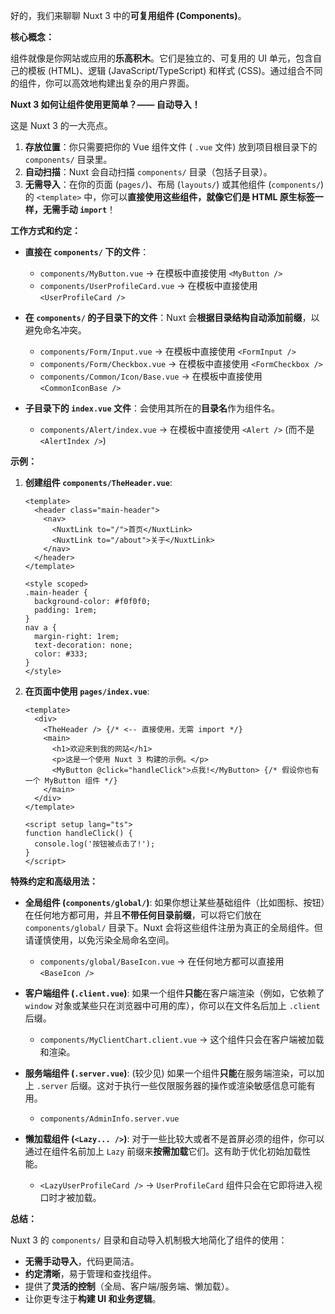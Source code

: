 好的，我们来聊聊 Nuxt 3 中的**可复用组件 (Components)**。

**核心概念：**

组件就像是你网站或应用的**乐高积木**。它们是独立的、可复用的 UI 单元，包含自己的模板 (HTML)、逻辑 (JavaScript/TypeScript) 和样式 (CSS)。通过组合不同的组件，你可以高效地构建出复杂的用户界面。

**Nuxt 3 如何让组件使用更简单？—— 自动导入！**

这是 Nuxt 3 的一大亮点。

1.  **存放位置**：你只需要把你的 Vue 组件文件 ( `.vue` 文件) 放到项目根目录下的 `components/` 目录里。
2.  **自动扫描**：Nuxt 会自动扫描 `components/` 目录（包括子目录）。
3.  **无需导入**：在你的页面 (`pages/`)、布局 (`layouts/`) 或其他组件 (`components/`) 的 `<template>` 中，你可以**直接使用这些组件，就像它们是 HTML 原生标签一样，无需手动 `import`**！

**工作方式和约定：**

*   **直接在 `components/` 下的文件**：
    *   `components/MyButton.vue` -> 在模板中直接使用 `<MyButton />`
    *   `components/UserProfileCard.vue` -> 在模板中直接使用 `<UserProfileCard />`

*   **在 `components/` 的子目录下的文件**：Nuxt 会**根据目录结构自动添加前缀**，以避免命名冲突。
    *   `components/Form/Input.vue` -> 在模板中直接使用 `<FormInput />`
    *   `components/Form/Checkbox.vue` -> 在模板中直接使用 `<FormCheckbox />`
    *   `components/Common/Icon/Base.vue` -> 在模板中直接使用 `<CommonIconBase />`

*   **子目录下的 `index.vue` 文件**：会使用其所在的**目录名**作为组件名。
    *   `components/Alert/index.vue` -> 在模板中直接使用 `<Alert />` (而不是 `<AlertIndex />`)

**示例：**

1.  **创建组件 `components/TheHeader.vue`**:

    ```vue
    <template>
      <header class="main-header">
        <nav>
          <NuxtLink to="/">首页</NuxtLink>
          <NuxtLink to="/about">关于</NuxtLink>
        </nav>
      </header>
    </template>

    <style scoped>
    .main-header {
      background-color: #f0f0f0;
      padding: 1rem;
    }
    nav a {
      margin-right: 1rem;
      text-decoration: none;
      color: #333;
    }
    </style>
    ```

2.  **在页面中使用 `pages/index.vue`**:

    ```vue
    <template>
      <div>
        <TheHeader /> {/* <-- 直接使用，无需 import */}
        <main>
          <h1>欢迎来到我的网站</h1>
          <p>这是一个使用 Nuxt 3 构建的示例。</p>
          <MyButton @click="handleClick">点我!</MyButton> {/* 假设你也有一个 MyButton 组件 */}
        </main>
      </div>
    </template>

    <script setup lang="ts">
    function handleClick() {
      console.log('按钮被点击了!');
    }
    </script>
    ```

**特殊约定和高级用法：**

*   **全局组件 (`components/global/`)**: 如果你想让某些基础组件（比如图标、按钮）在任何地方都可用，并且**不带任何目录前缀**，可以将它们放在 `components/global/` 目录下。Nuxt 会将这些组件注册为真正的全局组件。但请谨慎使用，以免污染全局命名空间。
    *   `components/global/BaseIcon.vue` -> 在任何地方都可以直接用 `<BaseIcon />`

*   **客户端组件 (`.client.vue`)**: 如果一个组件**只能**在客户端渲染（例如，它依赖了 `window` 对象或某些只在浏览器中可用的库），你可以在文件名后加上 `.client` 后缀。
    *   `components/MyClientChart.client.vue` -> 这个组件只会在客户端被加载和渲染。

*   **服务端组件 (`.server.vue`)**: (较少见) 如果一个组件**只能**在服务端渲染，可以加上 `.server` 后缀。这对于执行一些仅限服务器的操作或渲染敏感信息可能有用。
    *   `components/AdminInfo.server.vue`

*   **懒加载组件 (`<Lazy... />`)**: 对于一些比较大或者不是首屏必须的组件，你可以通过在组件名前加上 `Lazy` 前缀来**按需加载**它们。这有助于优化初始加载性能。
    *   `<LazyUserProfileCard />` -> `UserProfileCard` 组件只会在它即将进入视口时才被加载。

**总结：**

Nuxt 3 的 `components/` 目录和自动导入机制极大地简化了组件的使用：

*   **无需手动导入**，代码更简洁。
*   **约定清晰**，易于管理和查找组件。
*   提供了**灵活的控制**（全局、客户端/服务端、懒加载）。
*   让你更专注于**构建 UI 和业务逻辑**。